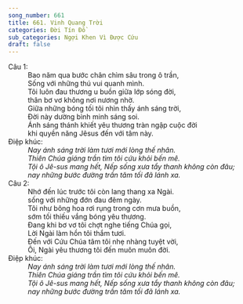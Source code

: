 ```yaml
---
song_number: 661
title: 661. Vinh Quang Trời
categories: Đời Tín Đồ
sub_categories: Ngợi Khen Vì Được Cứu
draft: false
---
```

<dl><dt>Câu 1:</dt><dd data-verse="1">Bao năm qua bước chân chìm sâu trong ô trần, <br/>Sống với những thú vui quanh mình. <br/>Tôi luôn đau thương u buồn giữa lớp sóng đời, <br/>thân bơ vơ không nơi nương nhờ. <br/>Giữa những bóng tối tôi nhìn thấy ánh sáng trời, <br/>Ðời này dường bình minh sáng soi. <br/>Ánh sáng thánh khiết yêu thương tràn ngập cuộc đời <br/>khi quyền năng Jêsus đến với tâm này. </dd><dt>Điệp khúc:</dt><dd data-chorus="1"><em>Nay ánh sáng trời làm tươi mới lòng thế nhân. <br/>Thiên Chúa giáng trần tìm tôi cứu khỏi bến mê. <br/>Tội ô Jê-sus mang hết, Nếp sống xưa tẩy thanh không còn đâu; <br/>nay những bước đường trần tăm tối đã lánh xa. </em></dd><dt>Câu 2:</dt><dd data-verse="2">Nhớ đến lúc trước tôi còn lang thang xa Ngài. <br/>sống với những đớn đau đêm ngày. <br/>Tôi như bông hoa rơi rụng trong cơn mưa buồn, <br/>sớm tối thiếu vắng bóng yêu thương. <br/>Ðang khi bơ vơ tôi chợt nghe tiếng Chúa gọi, <br/>Lời Ngài làm hồn tôi thắm tươi. <br/>Ðến với Cứu Chúa tâm tôi nhẹ nhàng tuyệt vời, <br/>Ôi, Ngài yêu thương tôi đến muôn muôn đời. </dd><dt>Điệp khúc:</dt><dd data-chorus="1"><em>Nay ánh sáng trời làm tươi mới lòng thế nhân. <br/>Thiên Chúa giáng trần tìm tôi cứu khỏi bến mê. <br/>Tội ô Jê-sus mang hết, Nếp sống xưa tẩy thanh không còn đâu; <br/>nay những bước đường trần tăm tối đã lánh xa. </em></dd></dl>